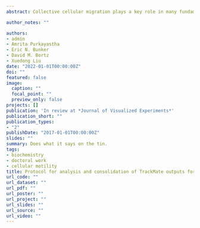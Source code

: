 ```yaml
---
abstract: Collective cellular migration plays a key role in many fundamental biological processes including development, wound healing, and cancer metastasis. To understand the regulation of cell motility, we must be able to measure it easily and consistently under different conditions. Here we describe a method for measuring and quantifying single-cell and bulk motility of HaCaT keratinocytes using a nuclear stain. This method includes a MATLAB script for analyzing TrackMate output files to calculate displacements, motility rates, and trajectory angles in single cells and in bulk for an imaging site. This motility analysis script allows for quick, straightforward, and scalable analysis of cell motility rates from TrackMate data and could be broadly used to identify and study the regulation of motility in epithelial cells. We also provide a MATLAB script for reorganizing microscopy videos collected on a Molecular Devices ImageXpress Micro XL microscope and converting them to TIF stacks, which can be analyzed using the ImageJ TrackMate plugin in bulk. Using this methodology to explore the roles of adherens junctions and actin cytoskeletal dynamics in regulating cell motility in HaCaT keratinocytes, we demonstrate evidence that Arp2/3 activity is required for the elevated motility seen after α-catenin depletion in HaCaT keratinocytes.

author_notes: ""

authors:
- admin
- Amrita Purkayastha
- Eric N. Bunker
- David M. Bortz
- Xuedong Liu
date: "2022-01-01T00:00:00Z"
doi: ""
featured: false
image:
  caption: ""
  focal_point: ""
  preview_only: false
projects: []
publication: 'In review at *Journal of Visualized Experiments*'
publication_short: ""
publication_types:
- "2"
publishDate: "2017-01-01T00:00:00Z"
slides: ""
summary: Does what it says on the tin.
tags:
- biochemistry
- doctoral work
- cellular motility
title: Protocol for analysis and consolidation of TrackMate outputs for measuring two-dimensional cell motility using nuclear tracking
url_code: ""
url_dataset: ""
url_pdf: ""
url_poster: ""
url_project: ""
url_slides: ""
url_source: ""
url_video: ""
---
```


